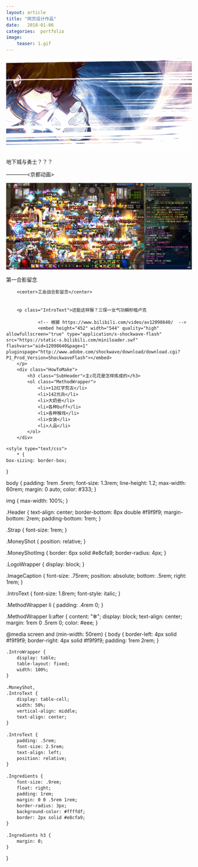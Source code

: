 ```yaml
---
layout: article 
title: "网页设计作品"
date:   2018-01-06
categories:  portfolio
image:
    teaser: 1.gif
---
```



<body>
		<div class="Header">
			<a href="/" class="LogoWrapper"><img src="images/1.gif" alt="Scone O'Clock logo" /></a>
			<p class="Strap">地下城与勇士？？？</p>
		</div>
		<div class="IntroWrapper">
			<p class="IntroText">————<京都动画></p>
			<div class="MoneyShot">
				<img class="MoneyShotImg" src="images/2.jpg" alt="Incredible scones" />
				<p class="ImageCaption">第一合影留念</p>
			</div>
		</div>
		
		<center>工会战合影留念</center>
		
		
		<p class="IntroText">还能这样猴？三保一女气功瞬秒暗卢克

				<!-- 根據 https://www.bilibili.com/video/av12098640/  -->
				<embed height="452" width="544" quality="high" allowfullscreen="true" type="application/x-shockwave-flash" src="https://static-s.bilibili.com/miniloader.swf" flashvars="aid=12098640&page=1" pluginspage="http://www.adobe.com/shockwave/download/download.cgi?P1_Prod_Version=ShockwaveFlash"></embed>
		</p>
		<div class="HowToMake">
			<h3 class="SubHeader">主c花花是怎样炼成的</h3>
			<ol class="MethodWrapper">
				<li>+12红字荒古</li>
				<li>142光兵</li>
				<li>大奶爸</li>
				<li>各种buff</li>
				<li>各种猴戏</li>
				<li>女装</li>
				<li>人品</li>
			</ol>
		</div>
</body>
		
	<style type="text/css">
		* {
	box-sizing: border-box;
}

body {
	padding: 1rem .5rem;
	font-size: 1.3rem;
	line-height: 1.2;
	max-width: 60rem;
	margin: 0 auto;
	color: #333;
}

img {
	max-width: 100%;
}

.Header {
	text-align: center;
	border-bottom: 8px double #f9f9f9;
	margin-bottom: 2rem;
	padding-bottom: 1rem;
}

.Strap {
	font-size: 1rem;
}


.MoneyShot {
	position: relative;
}

.MoneyShotImg {
	border: 6px solid #e8cfa9;
	border-radius: 4px;
}

.LogoWrapper {
	display: block;
}

.ImageCaption {
	font-size: .75rem;
	position: absolute;
	bottom: .5rem;
	right: 1rem;
}

.IntroText {
	font-size: 1.8rem;
	font-style: italic;
}

.MethodWrapper li {
	padding: .4rem 0;
}

.MethodWrapper li:after {
	content: "✼";
	display: block;
	text-align: center;
	margin: 1rem 0 .5rem 0;
	color: #eee;
}

@media screen and (min-width: 50rem) {
	body {
		border-left: 4px solid #f9f9f9;
		border-right: 4px solid #f9f9f9;
		padding: 1rem 2rem;
	}

	.IntroWrapper {
		display: table;
		table-layout: fixed;
		width: 100%;
	}

	.MoneyShot,
	.IntroText {
		display: table-cell;
		width: 50%;
		vertical-align: middle;
		text-align: center;
	}

	.IntroText {
		padding: .5rem;
		font-size: 2.5rem;
		text-align: left;
		position: relative;
	}

	.Ingredients {
		font-size: .9rem;
		float: right;
		padding: 1rem;
		margin: 0 0 .5rem 1rem;
		border-radius: 3px;
		background-color: #ffffdf;
		border: 2px solid #e8cfa9;
	}

	.Ingredients h3 {
		margin: 0;
	}
}

</body>
